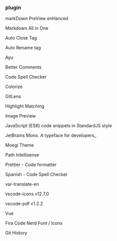 ### plugin

markDown PreView enHanced

Markdown All in One

Auto Close Tag

Auto Rename tag

Ayu

Better Comments 

Code Spell Checker 

Colorize

GitLens 

Highlight Matching 

Image Preview 

JavaScript (ES6) code snippets in StandardJS style

JetBrains Mono. A typeface for developers​_

Moegi Theme

Path Intellisense

Prettier - Code formatter

Spanish - Code Spell Checker

var-translate-en

vscode-icons
v12.7.0

vscode-pdf
v1.2.2

Vue

Fira Code Nerd Font / Icons

Git History

